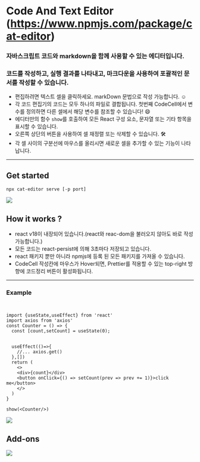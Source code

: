# Code And Text Editor (https://www.npmjs.com/package/cat-editor)
### 자바스크립트 코드와 markdown을 함께 사용할 수 있는 에디터입니다.
### 코드를 작성하고, 실행 결과를 나타내고, 마크다운을 사용하여 포괄적인 문서를 작성할 수 있습니다.

- 편집하려면 텍스트 셀을 클릭하세요. markDown 문법으로 작성 가능합니다. ☺
- 각 코드 편집기의 코드는 모두 하나의 파일로 결합됩니다. 첫번째 CodeCell에서 변수를 정의하면 다른 셀에서 해당 변수를 참조할 수 있습니다! 😄
- 에디터만의 함수 `show`를 호출하여 모든 React 구성 요소, 문자열 또는 기타 항목을 표시할 수 있습니다.
- 오른쪽 상단의 버튼을 사용하여 셀 재정렬 또는 삭제할 수 있습니다. 🛠
- 각 셀 사이의 구분선에 마우스를 올리시면 새로운 셀을 추가할 수 있는 기능이 나타납니다.


___


## Get started

`npx cat-editor serve [-p port]`

![](https://velog.velcdn.com/images/tchaikovsky/post/4edc800c-3048-4a0c-8a0a-e7d55ff43f29/image.png)


## How it works ?

- react v18이 내장되어 있습니다.(react와 reac-dom을 불러오지 않아도 바로 작성 가능합니다.)
- 모든 코드는 react-persist에 의해 3초마다 저장되고 있습니다.
- react 패키지 뿐만 아니라 npmjs에 등록 된 모든 패키지를 가져올 수 있습니다.
- CodeCell 작성칸에 마우스가 Hover되면, Prettier를 적용할 수 있는 top-right 방향에 코드정리 버튼이 활성화됩니다.

___
### Example
```tsx


import {useState,useEffect} from 'react'
import axios from 'axios'
const Counter = () => {
  const [count,setCount] = useState(0);


  useEffect(()=>{
    //... axios.get()
  },[])
  return (
    <>
    <div>{count}</div>
    <button onClick={() => setCount(prev => prev += 1)}>click me</button>
    </>
  )
}
```

```tsx
show(<Counter/>)
```


![](https://velog.velcdn.com/images/tchaikovsky/post/e87dd443-7da5-4575-b27b-540649e970c1/image.gif)



## Add-ons

![](https://velog.velcdn.com/images/tchaikovsky/post/c696fb10-c5af-418a-8bd1-d5a44b087e0b/image.gif)

